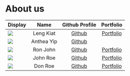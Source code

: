 # About us

Display |   Name    |           Github Profile            | Portfolio 
--------|:---------:|:-----------------------------------:|:---------:
![](https://via.placeholder.com/100.png?text=Photo) | Leng Kiat | [Github](https://github.com/Thiolk) | [Portfolio](docs/team/LengKiat.md)
![](https://as1.ftcdn.net/v2/jpg/02/20/78/14/1000_F_220781457_WTHPgnOgavhtdo8FcNhqWGyd687KUZGr.jpg) | Anthea Yip | [Github](https://github.com/anthea-pr0g) |                                   |
![](https://via.placeholder.com/100.png?text=Photo) | Ron John  |    [Github](https://github.com/)    | [Portfolio](docs/team/johndoe.md)
![](https://via.placeholder.com/100.png?text=Photo) | John Roe  |    [Github](https://github.com/)    | [Portfolio](docs/team/johndoe.md)
![](https://via.placeholder.com/100.png?text=Photo) |  Don Roe  |    [Github](https://github.com/)    | [Portfolio](docs/team/johndoe.md)